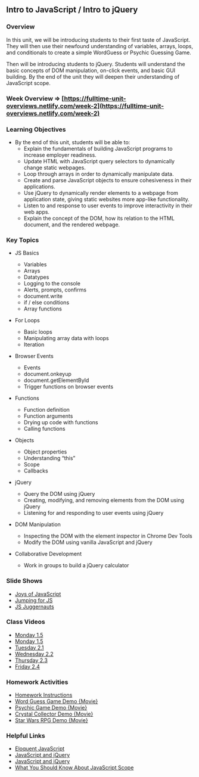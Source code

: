 ## Intro to JavaScript / Intro to jQuery

### Overview

In this unit, we will be introducing students to their first taste of JavaScript. They will then use their newfound understanding of variables, arrays, loops, and conditionals to create a simple WordGuess or Psychic Guessing Game.

Then will be introducing students to jQuery. Students will understand the basic concepts of DOM manipulation, on-click events, and basic GUI building. By the end of the unit they will deepen their understanding of JavaScript scope.

### Week Overview => [https://fulltime-unit-overviews.netlify.com/week-2](https://fulltime-unit-overviews.netlify.com/week-2)

### Learning Objectives

* By the end of this unit, students will be able to:
  * Explain the fundamentals of building JavaScript programs to increase employer readiness.
  * Update HTML with JavaScript query selectors to dynamically change static webpages.
  * Loop through arrays in order to dynamically manipulate data.
  * Create and parse JavaScript objects to ensure cohesiveness in their applications.
  * Use jQuery to dynamically render elements to a webpage from application state, giving static websites more app-like functionality.
  * Listen to and response to user events to improve interactivity in their web apps.
  * Explain the concept of the DOM, how its relation to the HTML document, and the rendered webpage.

### Key Topics

* JS Basics
  * Variables
  * Arrays
  * Datatypes
  * Logging to the console
  * Alerts, prompts, confirms
  * document.write
  * if / else conditions
  * Array functions

* For Loops
  * Basic loops
  * Manipulating array data with loops
  * Iteration

* Browser Events
  * Events
  * document.onkeyup
  * document.getElementById
  * Trigger functions on browser events

* Functions
  * Function definition
  * Function arguments
  * Drying up code with functions
  * Calling functions

* Objects
  * Object properties
  * Understanding “this”
  * Scope
  * Callbacks

* jQuery
  * Query the DOM using jQuery
  * Creating, modifying, and removing elements from the DOM  using jQuery
  * Listening for and responding to user events using jQuery

* DOM Manipulation
  * Inspecting the DOM with the element inspector in Chrome Dev Tools
  * Modify the DOM using vanilla JavaScript and jQuery

* Collaborative Development
  * Work in groups to build a jQuery calculator

### Slide Shows

* [Joys of JavaScript](03-javascript/SlideShows)
* [Jumping for JS](03-javascript/SlideShows)
* [JS Juggernauts](03-javascript/SlideShows)

### Class Videos
* [Monday 1.5](https://codingbootcamp.hosted.panopto.com/Panopto/Pages/Viewer.aspx?id=fd2f4262-5017-4697-bc80-a9ff01466e88)
* [Monday 1.5](https://codingbootcamp.hosted.panopto.com/Panopto/Pages/Viewer.aspx?id=bbbfe9e3-ef13-46e9-871d-a9ff01504074)
* [Tuesday 2.1](https://codingbootcamp.hosted.panopto.com/Panopto/Pages/Viewer.aspx?id=aefe63d8-3828-434f-a7ac-aa0001260d09)
* [Wednesday 2.2](https://codingbootcamp.hosted.panopto.com/Panopto/Pages/Viewer.aspx?id=cfd0add2-8c78-443c-9511-aa010127638e)
* [Thursday 2.3](https://codingbootcamp.hosted.panopto.com/Panopto/Pages/Viewer.aspx?id=69372cf6-a71f-4b72-8a99-aa0201288d05)
* [Friday 2.4](https://codingbootcamp.hosted.panopto.com/Panopto/Pages/Viewer.aspx?id=51ceadb8-f678-440d-a4f3-aa0301272c5a)

### Homework Activities

* [Homework Instructions](03-javascript/02-Homework/Instructions)
* [Word Guess Game Demo {Movie}](https://youtu.be/W-IJcC4tYFI)
* [Psychic Game Demo {Movie}](https://youtu.be/qTc45Lox97g)
* [Crystal Collector Demo {Movie}](https://youtu.be/yNI0l2FMeCk)
* [Star Wars RPG Demo {Movie}](https://youtu.be/**klN2**-ITjRt8)

### Helpful Links

* [Eloquent JavaScript](http://eloquentjavascript.net/)
* [JavaScript and jQuery](http://www.amazon.com/JavaScript-JQuery-Interactive-Front-End-Development/dp/1118531647/ref=sr_1_1?s=books&ie=UTF8&qid=1460751938&sr=1-1)
* [JavaScript and jQuery](http://www.amazon.com/JavaScript-JQuery-Interactive-Front-End-Development/dp/1118531647/ref=sr_1_1?s=books&ie=UTF8&qid=1460751938&sr=1-1)
* [What You Should Know About JavaScript Scope](https://spin.atomicobject.com/2014/10/20/javascript-scope-closures/)